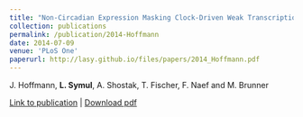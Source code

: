 ```yaml
---
title: "Non-Circadian Expression Masking Clock-Driven Weak Transcription Rhythms in U2OS Cells"
collection: publications
permalink: /publication/2014-Hoffmann
date: 2014-07-09
venue: 'PLoS One'
paperurl: http://lasy.github.io/files/papers/2014_Hoffmann.pdf
---
```


J. Hoffmann, __L. Symul__, A. Shostak, T. Fischer, F. Naef and M. Brunner

[Link to publication](https://journals.plos.org/plosone/article?id=10.1371/journal.pone.0102238) |
[Download pdf](http://lasy.github.io/files/2014_Hoffmann.pdf)
